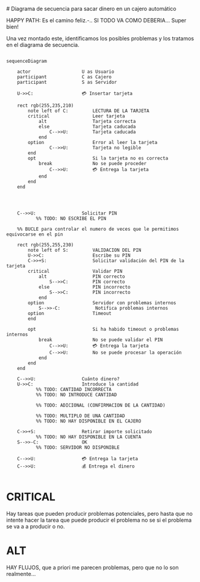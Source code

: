 
# Diagrama de secuencia para sacar dinero en un cajero automático

HAPPY PATH: Es el camino feliz.-.. SI TODO VA COMO DEBERIA... Super bien!

Una vez montado este, identificamos los posibles problemas y los tratamos en el diagrama de secuencia.

```mermaid

sequenceDiagram

    actor                   U as Usuario
    participant             C as Cajero
    participant             S as Servidor

    U->>C:                  💳 Insertar tarjeta

    rect rgb(255,235,210)
        note left of C:         LECTURA DE LA TARJETA
        critical                Leer tarjeta
            alt                 Tarjeta correcta
            else                Tarjeta caducada
                C-->>U:         Tarjeta caducada
            end
        option                  Error al leer la tarjeta
                C-->>U:         Tarjeta no legible
        end
        opt                     Si la tarjeta no es correcta
            break               No se puede proceder
                C-->>U:         💳 Entrega la tarjeta
            end
        end
    end




    C-->>U:                 Solicitar PIN
           %% TODO: NO ESCRIBE EL PIN

    %% BUCLE para controlar el numero de veces que le permitimos equivocarse en el pin

    rect rgb(255,255,230)
        note left of S:         VALIDACION DEL PIN
        U->>C:                  Escribe su PIN
        C->>+S:                 Solicitar validación del PIN de la tarjeta
        critical                Validar PIN
            alt                 PIN correcto
                S-->>C:         PIN correcto
            else                PIN incorrecto
                S-->>C:         PIN incorrecto
            end
        option                  Servidor con problemas internos
            S-->>-C:             Notifica problemas internos
        option                  Timeout
        end

        opt                     Si ha habido timeout o problemas internos
            break               No se puede validar el PIN
                C-->>U:         💳 Entrega la tarjeta
                C-->>U:         No se puede procesar la operación
            end
        end
    end 

    C-->>U:                 Cuánto dinero?
    U->>C:                  Introduce la cantidad
           %% TODO: CANTIDAD INCORRECTA
           %% TODO: NO INTRODUCE CANTIDAD

           %% TODO: ADICIONAL (CONFIRMACION DE LA CANTIDAD)

           %% TODO: MULTIPLO DE UNA CANTIDAD
           %% TODO: NO HAY DISPONIBLE EN EL CAJERO

    C->>+S:                 Retirar importe solicitado
           %% TODO: NO HAY DISPONIBLE EN LA CUENTA
    S-->>-C:                OK
           %% TODO: SERVIDOR NO DISPONIBLE

    C-->>U:                 💳 Entrega la tarjeta
    C-->>U:                 💰 Entrega el dinero


```


# CRITICAL 

Hay tareas que pueden producir problemas potenciales, pero hasta que no intente hacer la tarea que puede producir el problema no se si el problema se va a a producir o no.

# ALT

HAY FLUJOS, que a priori me parecen problemas,
pero que no lo son realmente...


